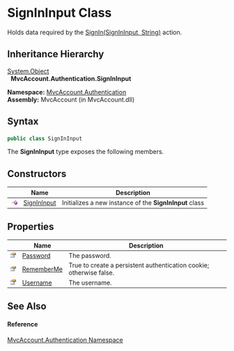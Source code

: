 SignInInput Class
=================
Holds data required by the [SignIn(SignInInput, String)][1] action.


Inheritance Hierarchy
---------------------
[System.Object][2]  
  **MvcAccount.Authentication.SignInInput**  

**Namespace:** [MvcAccount.Authentication][3]  
**Assembly:** MvcAccount (in MvcAccount.dll)

Syntax
------

```csharp
public class SignInInput
```

The **SignInInput** type exposes the following members.


Constructors
------------

                 | Name             | Description                                             
---------------- | ---------------- | ------------------------------------------------------- 
![Public method] | [SignInInput][4] | Initializes a new instance of the **SignInInput** class 


Properties
----------

                   | Name            | Description                                                         
------------------ | --------------- | ------------------------------------------------------------------- 
![Public property] | [Password][5]   | The password.                                                       
![Public property] | [RememberMe][6] | True to create a persistent authentication cookie; otherwise false. 
![Public property] | [Username][7]   | The username.                                                       


See Also
--------

#### Reference
[MvcAccount.Authentication Namespace][3]  

[1]: ../AuthenticationController/SignIn_1.md
[2]: http://msdn.microsoft.com/en-us/library/e5kfa45b
[3]: ../README.md
[4]: _ctor.md
[5]: Password.md
[6]: RememberMe.md
[7]: Username.md
[Public method]: ../../_icons/pubmethod.gif "Public method"
[Public property]: ../../_icons/pubproperty.gif "Public property"